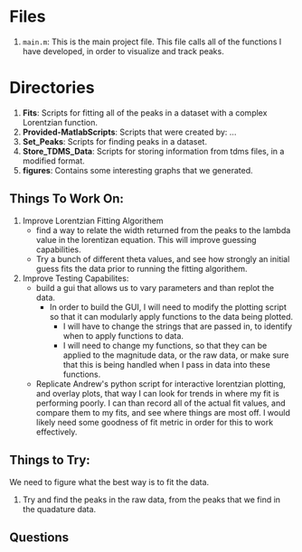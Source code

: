 # Files #
1. `main.m`: This is the main project file. This file calls all of the 
           functions I have developed, in order to visualize and track peaks.

# Directories #
1. **Fits**: Scripts for fitting all of the peaks in a dataset with a complex 
   Lorentzian function.
2. **Provided-MatlabScripts**: Scripts that were created by: ...
3. **Set_Peaks**: Scripts for finding peaks in a dataset.
4. **Store_TDMS_Data**: Scripts for storing information from tdms files, in
                      a modified format.
6. **figures**: Contains some interesting graphs that we generated.

## Things To Work On: ##
1. Improve Lorentzian Fitting Algorithem
    - find a way to relate the width returned from the peaks to the lambda
      value in the lorentizan equation. This will improve guessing capabilities.
    - Try a bunch of different theta values, and see how strongly an initial 
      guess fits the data prior to running the fitting algorithem.
2. Improve Testing Capabilites:
    - build a gui that allows us to vary parameters and than replot the data.
        - In order to build the GUI, I will need to modify the plotting 
          script so that it can modularly apply functions to the data being
          plotted.
            - I will have to change the strings that are passed in, to identify
              when to apply functions to data.
            - I will need to change my functions, so that they can be applied
              to the magnitude data, or the raw data, or make sure that this
              is being handled when I pass in data into these functions.
    - Replicate Andrew's python script for interactive lorentzian plotting, and
      overlay plots, that way I can look for trends in where my fit is performing
      poorly. I can than record all of the actual fit values, and compare them
      to my fits, and see where things are most off. I would likely need some
      goodness of fit metric in order for this to work effectively.

## Things to Try: ##
We need to figure what the best way is to fit the data.
1. Try and find the peaks in the raw data, from the peaks that we find in the
   quadature data.

## Questions ##
